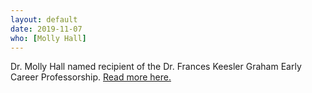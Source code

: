 ```yaml
---
layout: default
date: 2019-11-07
who: [Molly Hall]
---
```


Dr. Molly Hall named recipient of the Dr. Frances Keesler Graham Early Career Professorship. [Read more here.](http://www.ssri.psu.edu/news/3428/hall-recipient-early-career-professorship-award)